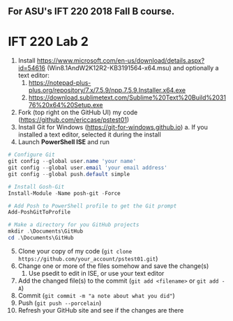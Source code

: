 ## For ASU's IFT 220 2018 Fall B course.

# IFT 220 Lab 2

1.	Install https://www.microsoft.com/en-us/download/details.aspx?id=54616 (Win8.1AndW2K12R2-KB3191564-x64.msu) and optionally a text editor: 
    1.	https://notepad-plus-plus.org/repository/7.x/7.5.9/npp.7.5.9.Installer.x64.exe
    2.	https://download.sublimetext.com/Sublime%20Text%20Build%203176%20x64%20Setup.exe
1.	Fork (top right on the GitHub UI) my code (https://github.com/ericcase/pstest01)
3.	Install Git for Windows (https://git-for-windows.github.io)
a.	If you installed a text editor, selected it during the install
4.	Launch **PowerShell ISE** and run
```powershell
# Configure Git
git config --global user.name 'your name'
git config --global user.email 'your email address'
git config --global push.default simple

# Install Gosh-Git
Install-Module -Name posh-git -Force

# Add Posh to PowerShell profile to get the Git prompt
Add-PoshGitToProfile

# Make a directory for you GitHub projects
mkdir .\Documents\GitHub
cd .\Documents\GitHub
```
5.	Clone your copy of my code (`git clone https://github.com/your_account/pstest01.git`)
6.	Change one or more of the files somehow and save the change(s)
    1.	Use psedit <file name> to edit in ISE, or use your text editor
7.	Add the changed file(s) to the commit (`git add <filename>` or `git add -A`)
8.	Commit (`git commit -m "a note about what you did"`)
9.	Push (`git push --porcelain`)
10.	Refresh your GitHub site and see if the changes are there
